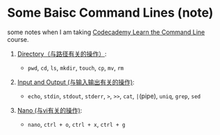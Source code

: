 # Some Baisc Command Lines (note)

some notes when I am taking [Codecademy Learn the Command Line](https://www.codecademy.com/learn/learn-the-command-line) course.

1. [Directory（与路径有关的操作）](./mds/directory.md): 
    - `pwd`, `cd`, `ls`, `mkdir`, `touch`, `cp`, `mv`, `rm`

2. [Input and Output (与输入输出有关的操作)](./mds/inputAndOutput.md):
    - `echo`, `stdin`, `stdout`, `stderr`, `>`, `>>`, `cat`, `|`(pipe), `uniq`, `grep`, `sed`

3. [Nano (与vi有关的操作)](./mds/nano.md):
    - `nano`, `ctrl + o`,  `ctrl + x`, `ctrl + g`
